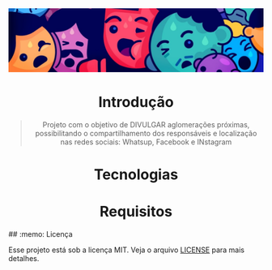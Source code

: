 <img alt="crowding" src="https://github.com/samucaguimaraes/crowding/blob/master/doc/top.png?raw=true" />

<h1 align="center">Introdução</h1>
<blockquote align="center">Projeto com o objetivo de DIVULGAR aglomerações próximas, possibilitando o compartilhamento dos responsáveis e localização nas redes sociais: Whatsup, Facebook e INstagram</blockquote>
<h1 align="center">Tecnologias</h1>
<h1 align="center">Requisitos</h1>
## :memo: Licença

Esse projeto está sob a licença MIT. Veja o arquivo [LICENSE](LICENSE) para mais detalhes.




